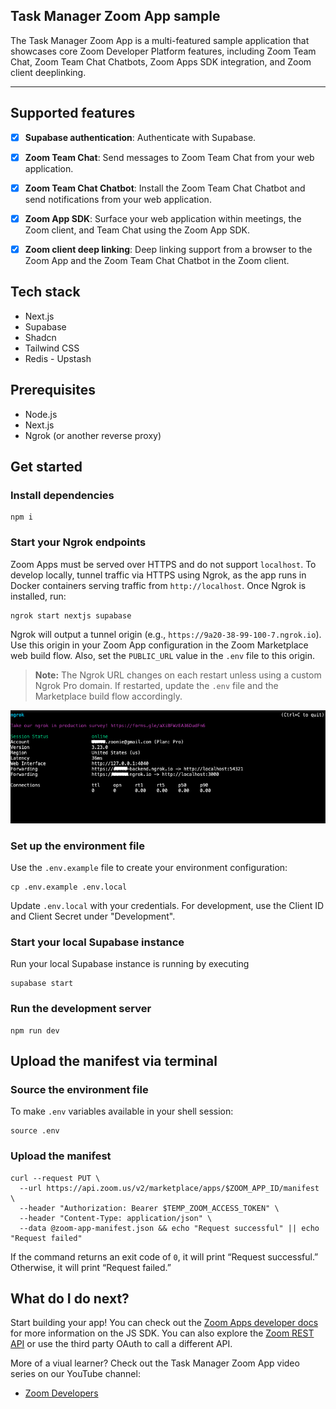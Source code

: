 ## Task Manager Zoom App sample

The Task Manager Zoom App is a multi-featured sample application that showcases core Zoom Developer Platform features, including Zoom Team Chat, Zoom Team Chat Chatbots, Zoom Apps SDK integration, and Zoom client deeplinking.

---

## Supported features
- [x] **Supabase authentication**: Authenticate with Supabase.
- [X] **Zoom Team Chat**: Send messages to Zoom Team Chat from your web application.
- [X] **Zoom Team Chat Chatbot**: Install the Zoom Team Chat Chatbot and send notifications from your web application.
- [X] **Zoom App SDK**: Surface your web application within meetings, the Zoom client, and Team Chat using the Zoom App SDK.
- [X] **Zoom client deep linking**: Deep linking support from a browser to the Zoom App and the Zoom Team Chat Chatbot in the Zoom client.


## Tech stack
* Next.js
* Supabase
* Shadcn
* Tailwind CSS
* Redis - Upstash

## Prerequisites

* Node.js
* Next.js
* Ngrok (or another reverse proxy)

## Get started

### Install dependencies

```shell
npm i
```

### Start your Ngrok endpoints

Zoom Apps must be served over HTTPS and do not support `localhost`. To develop locally, tunnel traffic via HTTPS using Ngrok, as the app runs in Docker containers serving traffic from `http://localhost`. Once Ngrok is installed, run:

```shell
ngrok start nextjs supabase
```

Ngrok will output a tunnel origin (e.g., `https://9a20-38-99-100-7.ngrok.io`). Use this origin in your Zoom App configuration in the Zoom Marketplace web build flow. Also, set the `PUBLIC_URL` value in the `.env` file to this origin.

> **Note:** The Ngrok URL changes on each restart unless using a custom Ngrok Pro domain. If restarted, update the `.env` file and the Marketplace build flow accordingly.

![ngrok https origin](screenshots/ngrok-https-origin.png)

### Set up the environment file

Use the `.env.example` file to create your environment configuration:

```shell
cp .env.example .env.local
```

Update `.env.local` with your credentials. For development, use the Client ID and Client Secret under "Development".


### Start your local Supabase instance

Run your local Supabase instance is running by executing

```shell
supabase start

```

### Run the development server

```shell
npm run dev
```

## Upload the manifest via terminal

### Source the environment file

To make `.env` variables available in your shell session:

```shell
source .env
```

### Upload the manifest

```shell
curl --request PUT \
  --url https://api.zoom.us/v2/marketplace/apps/$ZOOM_APP_ID/manifest \
  --header "Authorization: Bearer $TEMP_ZOOM_ACCESS_TOKEN" \
  --header "Content-Type: application/json" \
  --data @zoom-app-manifest.json && echo "Request successful" || echo "Request failed"
```

If the command returns an exit code of `0`, it will print “Request successful.” Otherwise, it will print “Request failed.”

## What do I do next?

Start building your app! You can check out the [Zoom Apps developer docs](https://developers.zoom.us/docs/zoom-apps/) for more information on the JS SDK. You can also explore the [Zoom REST API](https://developers.zoom.us/docs/api/) or use the third party OAuth to call a different API.

More of a viual learner? Check out the Task Manager Zoom App video series on our YouTube channel:

* [Zoom Developers](https://www.youtube.com/@Zoomdeveloper)